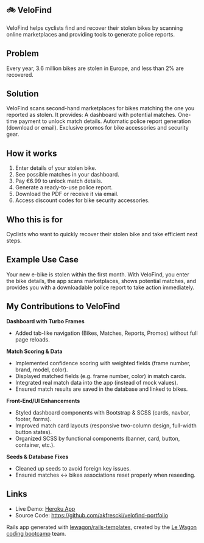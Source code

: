 ## 🚲 VeloFind
VeloFind helps cyclists find and recover their stolen bikes by scanning online marketplaces and providing tools to generate police reports.

## Problem
Every year, 3.6 million bikes are stolen in Europe, and less than 2% are recovered.

## Solution
VeloFind scans second-hand marketplaces for bikes matching the one you reported as stolen. It provides:
A dashboard with potential matches.
One-time payment to unlock match details.
Automatic police report generation (download or email).
Exclusive promos for bike accessories and security gear.

## How it works
1. Enter details of your stolen bike.
2. See possible matches in your dashboard.
3. Pay €6.99 to unlock match details.
4. Generate a ready-to-use police report.
5. Download the PDF or receive it via email.
6. Access discount codes for bike security accessories.

## Who this is for
Cyclists who want to quickly recover their stolen bike and take efficient next steps.

## Example Use Case
Your new e-bike is stolen within the first month. With VeloFind, you enter the bike details, the app scans marketplaces, shows potential matches, and provides you with a downloadable police report to take action immediately.

## My Contributions to VeloFind
**Dashboard with Turbo Frames**
- Added tab-like navigation (Bikes, Matches, Reports, Promos) without full page reloads.
  
**Match Scoring & Data**
- Implemented confidence scoring with weighted fields (frame number, brand, model, color).
- Displayed matched fields (e.g. frame number, color) in match cards.
- Integrated real match data into the app (instead of mock values).
- Ensured match results are saved in the database and linked to bikes.
  
**Front-End/UI Enhancements**
- Styled dashboard components with Bootstrap & SCSS (cards, navbar, footer, forms).
- Improved match card layouts (responsive two-column design, full-width button states).
- Organized SCSS by functional components (banner, card, button, container, etc.).
  
**Seeds & Database Fixes**
- Cleaned up seeds to avoid foreign key issues.
- Ensured matches ↔ bikes associations reset properly when reseeding.

## Links
- Live Demo: [Heroku App](https://www.velofind.bike/)
- Source Code: https://github.com/akfrescki/velofind-portfolio

Rails app generated with [lewagon/rails-templates](https://github.com/lewagon/rails-templates), created by the [Le Wagon coding bootcamp](https://www.lewagon.com) team.
